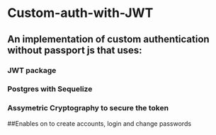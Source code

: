 # Custom-auth-with-JWT

## An implementation of custom authentication without passport js that uses:
### JWT package
### Postgres with Sequelize
### Assymetric Cryptography to secure the token

##Enables on to create accounts, login and change passwords
